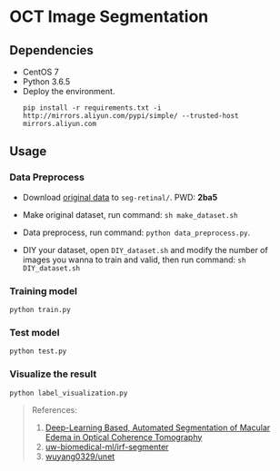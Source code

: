# OCT Image Segmentation

## Dependencies

- CentOS 7
- Python 3.6.5
- Deploy the environment.
   ```shell
   pip install -r requirements.txt -i http://mirrors.aliyun.com/pypi/simple/ --trusted-host mirrors.aliyun.com
   ```

## Usage

### Data Preprocess

- Download [original data](https://pan.baidu.com/s/1vRBgHBudaplr4RNyVieaJw) to `seg-retinal/`. PWD: **2ba5**

- Make original dataset, run command:
  `sh make_dataset.sh`
  
- Data preprocess, run command:
  `python data_preprocess.py`.
  
- DIY your dataset, open `DIY_dataset.sh` and modify the number of images you wanna to train and valid, then run command:
  `sh DIY_dataset.sh`

### Training model

```shell
python train.py
```

### Test model

```shell
python test.py
```

### Visualize the result

```shell
python label_visualization.py
```


> References:  
>  
> 1. [Deep-Learning Based, Automated Segmentation of Macular Edema in Optical Coherence Tomography](https://www.biorxiv.org/content/biorxiv/early/2017/05/09/135640.full.pdf)  
> 2. [uw-biomedical-ml/irf-segmenter](https://github.com/uw-biomedical-ml/irf-segmenter)  
> 3. [wuyang0329/unet](https://github.com/wuyang0329/unet)